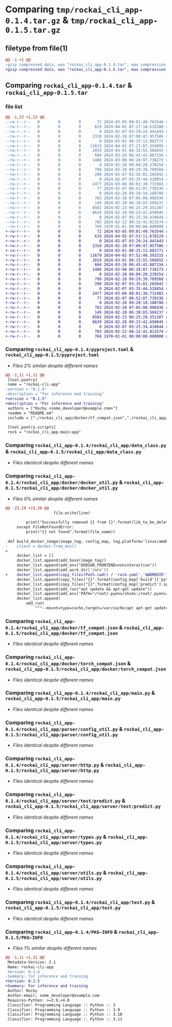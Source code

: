 # Comparing `tmp/rockai_cli_app-0.1.4.tar.gz` & `tmp/rockai_cli_app-0.1.5.tar.gz`

## filetype from file(1)

```diff
@@ -1 +1 @@
-gzip compressed data, was "rockai_cli_app-0.1.4.tar", max compression
+gzip compressed data, was "rockai_cli_app-0.1.5.tar", max compression
```

## Comparing `rockai_cli_app-0.1.4.tar` & `rockai_cli_app-0.1.5.tar`

### file list

```diff
@@ -1,23 +1,23 @@
--rw-r--r--   0        0        0       72 2024-03-05 09:01:49.763544 rockai_cli_app-0.1.4/README.md
--rw-r--r--   0        0        0      619 2024-04-02 07:17:18.525280 rockai_cli_app-0.1.4/pyproject.toml
--rw-r--r--   0        0        0        0 2024-02-07 03:29:24.441443 rockai_cli_app-0.1.4/rockai_cli_app/__init__.py
--rw-r--r--   0        0        0     2310 2024-02-28 07:00:47.957586 rockai_cli_app-0.1.4/rockai_cli_app/data_class.py
--rw-r--r--   0        0        0        0 2024-03-01 08:25:13.083771 rockai_cli_app-0.1.4/rockai_cli_app/docker/__init__.py
--rw-r--r--   0        0        0    11633 2024-04-02 07:17:07.254895 rockai_cli_app-0.1.4/rockai_cli_app/docker/docker_util.py
--rw-r--r--   0        0        0     2819 2024-03-01 08:15:55.566855 rockai_cli_app-0.1.4/rockai_cli_app/docker/tf_compat.json
--rw-r--r--   0        0        0      604 2024-03-26 06:45:43.007156 rockai_cli_app-0.1.4/rockai_cli_app/docker/torch_compat.json
--rw-r--r--   0        0        0     1406 2024-03-08 06:28:07.738273 rockai_cli_app-0.1.4/rockai_cli_app/main.py
--rw-r--r--   0        0        0        0 2024-02-28 08:04:20.239254 rockai_cli_app-0.1.4/rockai_cli_app/parser/__init__.py
--rw-r--r--   0        0        0      799 2024-02-28 09:29:39.709568 rockai_cli_app-0.1.4/rockai_cli_app/parser/config_util.py
--rw-r--r--   0        0        0      290 2024-02-07 03:35:01.202042 rockai_cli_app-0.1.4/rockai_cli_app/predictor.py
--rw-r--r--   0        0        0        0 2024-02-07 03:35:44.528854 rockai_cli_app-0.1.4/rockai_cli_app/server/__init__.py
--rw-r--r--   0        0        0     2477 2024-03-08 08:01:30.731983 rockai_cli_app-0.1.4/rockai_cli_app/server/http.py
--rw-r--r--   0        0        0       77 2024-02-07 06:52:07.739336 rockai_cli_app-0.1.4/rockai_cli_app/server/runner.py
--rw-r--r--   0        0        0        0 2024-02-20 09:20:10.188788 rockai_cli_app-0.1.4/rockai_cli_app/server/test/__init__.py
--rw-r--r--   0        0        0      783 2024-02-28 07:05:00.986936 rockai_cli_app-0.1.4/rockai_cli_app/server/test/predict.py
--rw-r--r--   0        0        0      149 2024-02-20 06:38:03.569237 rockai_cli_app-0.1.4/rockai_cli_app/server/test/test_config.yaml
--rw-r--r--   0        0        0     8582 2024-02-23 06:25:29.351387 rockai_cli_app-0.1.4/rockai_cli_app/server/types.py
--rw-r--r--   0        0        0     8639 2024-02-28 09:23:42.650045 rockai_cli_app-0.1.4/rockai_cli_app/server/utils.py
--rw-r--r--   0        0        0        0 2024-02-07 05:25:34.434644 rockai_cli_app-0.1.4/rockai_cli_app/server/worker.py
--rw-r--r--   0        0        0      703 2024-02-22 08:32:41.013574 rockai_cli_app-0.1.4/rockai_cli_app/test.py
--rw-r--r--   0        0        0      769 1970-01-01 00:00:00.000000 rockai_cli_app-0.1.4/PKG-INFO
+-rw-r--r--   0        0        0       72 2024-03-05 09:01:49.763544 rockai_cli_app-0.1.5/README.md
+-rw-r--r--   0        0        0      619 2024-04-02 07:53:11.678229 rockai_cli_app-0.1.5/pyproject.toml
+-rw-r--r--   0        0        0        0 2024-02-07 03:29:24.441443 rockai_cli_app-0.1.5/rockai_cli_app/__init__.py
+-rw-r--r--   0        0        0     2310 2024-02-28 07:00:47.957586 rockai_cli_app-0.1.5/rockai_cli_app/data_class.py
+-rw-r--r--   0        0        0        0 2024-03-01 08:25:13.083771 rockai_cli_app-0.1.5/rockai_cli_app/docker/__init__.py
+-rw-r--r--   0        0        0    11679 2024-04-02 07:52:48.393315 rockai_cli_app-0.1.5/rockai_cli_app/docker/docker_util.py
+-rw-r--r--   0        0        0     2819 2024-03-01 08:15:55.566855 rockai_cli_app-0.1.5/rockai_cli_app/docker/tf_compat.json
+-rw-r--r--   0        0        0      604 2024-03-26 06:45:43.007156 rockai_cli_app-0.1.5/rockai_cli_app/docker/torch_compat.json
+-rw-r--r--   0        0        0     1406 2024-03-08 06:28:07.738273 rockai_cli_app-0.1.5/rockai_cli_app/main.py
+-rw-r--r--   0        0        0        0 2024-02-28 08:04:20.239254 rockai_cli_app-0.1.5/rockai_cli_app/parser/__init__.py
+-rw-r--r--   0        0        0      799 2024-02-28 09:29:39.709568 rockai_cli_app-0.1.5/rockai_cli_app/parser/config_util.py
+-rw-r--r--   0        0        0      290 2024-02-07 03:35:01.202042 rockai_cli_app-0.1.5/rockai_cli_app/predictor.py
+-rw-r--r--   0        0        0        0 2024-02-07 03:35:44.528854 rockai_cli_app-0.1.5/rockai_cli_app/server/__init__.py
+-rw-r--r--   0        0        0     2477 2024-03-08 08:01:30.731983 rockai_cli_app-0.1.5/rockai_cli_app/server/http.py
+-rw-r--r--   0        0        0       77 2024-02-07 06:52:07.739336 rockai_cli_app-0.1.5/rockai_cli_app/server/runner.py
+-rw-r--r--   0        0        0        0 2024-02-20 09:20:10.188788 rockai_cli_app-0.1.5/rockai_cli_app/server/test/__init__.py
+-rw-r--r--   0        0        0      783 2024-02-28 07:05:00.986936 rockai_cli_app-0.1.5/rockai_cli_app/server/test/predict.py
+-rw-r--r--   0        0        0      149 2024-02-20 06:38:03.569237 rockai_cli_app-0.1.5/rockai_cli_app/server/test/test_config.yaml
+-rw-r--r--   0        0        0     8582 2024-02-23 06:25:29.351387 rockai_cli_app-0.1.5/rockai_cli_app/server/types.py
+-rw-r--r--   0        0        0     8639 2024-02-28 09:23:42.650045 rockai_cli_app-0.1.5/rockai_cli_app/server/utils.py
+-rw-r--r--   0        0        0        0 2024-02-07 05:25:34.434644 rockai_cli_app-0.1.5/rockai_cli_app/server/worker.py
+-rw-r--r--   0        0        0      703 2024-02-22 08:32:41.013574 rockai_cli_app-0.1.5/rockai_cli_app/test.py
+-rw-r--r--   0        0        0      769 1970-01-01 00:00:00.000000 rockai_cli_app-0.1.5/PKG-INFO
```

### Comparing `rockai_cli_app-0.1.4/pyproject.toml` & `rockai_cli_app-0.1.5/pyproject.toml`

 * *Files 2% similar despite different names*

```diff
@@ -1,11 +1,11 @@
 [tool.poetry]
 name = "rockai-cli-app"
-version = "0.1.4"
-description = "for inference and training"
+version = "0.1.5"
+description = "For inference and training"
 authors = ["Rocky <some_developer@example.com>"]
 readme = "README.md"
 include = ["./rockai_cli_app/docker/tf_compat.json","./rockai_cli_app/docker/torch_compat.json"]
 
 [tool.poetry.scripts]
 rock = "rockai_cli_app.main:app"
```

### Comparing `rockai_cli_app-0.1.4/rockai_cli_app/data_class.py` & `rockai_cli_app-0.1.5/rockai_cli_app/data_class.py`

 * *Files identical despite different names*

### Comparing `rockai_cli_app-0.1.4/rockai_cli_app/docker/docker_util.py` & `rockai_cli_app-0.1.5/rockai_cli_app/docker/docker_util.py`

 * *Files 0% similar despite different names*

```diff
@@ -23,19 +23,20 @@
                     file.write(line)
 
         print("Successfully removed {} from {}".format(lib_to_be_deleted,file_name))
     except FileNotFoundError:
         print("{} not found".format(file_name))
 
 def build_docker_image(image_tag, config_map, tag,platform='linux/amd64'):
-    client = docker.from_env()
+    
     docker_list = []
     docker_list.append(add_base(image_tag))
     docker_list.append(add_env("DEBIAN_FRONTEND=noninteractive"))
     docker_list.append(add_work_dir('/src'))
+    docker_list.append(copy_files(Path.cwd() / 'rock.yaml','$WORKDIR'))
     docker_list.append(copy_files("{}".format(config_map['build']['python_requirements']), "$WORKDIR"))
     docker_list.append(copy_files("{}".format(config_map['predict'].split(':')[0]), "$WORKDIR"))
     docker_list.append(add_run("apt update && apt-get update"))
     docker_list.append(add_env('PATH="/root/.pyenv/shims:/root/.pyenv/bin:$PATH"'))
     docker_list.append(
         add_run(
             """--mount=type=cache,target=/var/cache/apt apt-get update -qq && apt-get install -qqy --no-install-recommends \
```

### Comparing `rockai_cli_app-0.1.4/rockai_cli_app/docker/tf_compat.json` & `rockai_cli_app-0.1.5/rockai_cli_app/docker/tf_compat.json`

 * *Files identical despite different names*

### Comparing `rockai_cli_app-0.1.4/rockai_cli_app/docker/torch_compat.json` & `rockai_cli_app-0.1.5/rockai_cli_app/docker/torch_compat.json`

 * *Files identical despite different names*

### Comparing `rockai_cli_app-0.1.4/rockai_cli_app/main.py` & `rockai_cli_app-0.1.5/rockai_cli_app/main.py`

 * *Files identical despite different names*

### Comparing `rockai_cli_app-0.1.4/rockai_cli_app/parser/config_util.py` & `rockai_cli_app-0.1.5/rockai_cli_app/parser/config_util.py`

 * *Files identical despite different names*

### Comparing `rockai_cli_app-0.1.4/rockai_cli_app/server/http.py` & `rockai_cli_app-0.1.5/rockai_cli_app/server/http.py`

 * *Files identical despite different names*

### Comparing `rockai_cli_app-0.1.4/rockai_cli_app/server/test/predict.py` & `rockai_cli_app-0.1.5/rockai_cli_app/server/test/predict.py`

 * *Files identical despite different names*

### Comparing `rockai_cli_app-0.1.4/rockai_cli_app/server/types.py` & `rockai_cli_app-0.1.5/rockai_cli_app/server/types.py`

 * *Files identical despite different names*

### Comparing `rockai_cli_app-0.1.4/rockai_cli_app/server/utils.py` & `rockai_cli_app-0.1.5/rockai_cli_app/server/utils.py`

 * *Files identical despite different names*

### Comparing `rockai_cli_app-0.1.4/rockai_cli_app/test.py` & `rockai_cli_app-0.1.5/rockai_cli_app/test.py`

 * *Files identical despite different names*

### Comparing `rockai_cli_app-0.1.4/PKG-INFO` & `rockai_cli_app-0.1.5/PKG-INFO`

 * *Files 1% similar despite different names*

```diff
@@ -1,11 +1,11 @@
 Metadata-Version: 2.1
 Name: rockai-cli-app
-Version: 0.1.4
-Summary: for inference and training
+Version: 0.1.5
+Summary: For inference and training
 Author: Rocky
 Author-email: some_developer@example.com
 Requires-Python: >=3.9,<4.0
 Classifier: Programming Language :: Python :: 3
 Classifier: Programming Language :: Python :: 3.9
 Classifier: Programming Language :: Python :: 3.10
 Classifier: Programming Language :: Python :: 3.11
```

